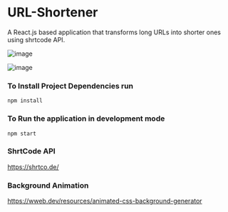 # URL-Shortener
A React.js based application that transforms long URLs into shorter ones using shrtcode API.

![image](https://github.com/i-aka5h/URL-Shortener/assets/105808186/73e1ea1b-fd1b-4c42-b2d7-3f99b986c7cd)

![image](https://github.com/i-aka5h/URL-Shortener/assets/105808186/7dfdd2a5-7e2c-46a0-a555-ee83e457257e)

### To Install Project Dependencies run
```
npm install
```
### To Run the application in development mode
```
npm start
```

### ShrtCode API
https://shrtco.de/

### Background Animation
https://wweb.dev/resources/animated-css-background-generator


